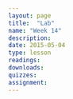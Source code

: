 ```yaml
---
layout: page
title:  "Lab"
name: "Week 14"
description:
date: 2015-05-04
type: lesson
readings: 
downloads: 
quizzes: 
assignment: 
---
```


